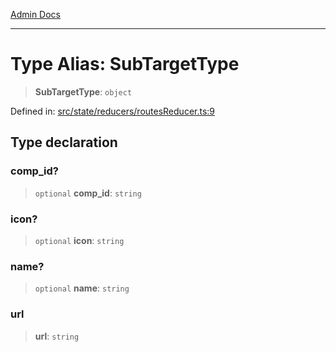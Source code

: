 [Admin Docs](/)

***

# Type Alias: SubTargetType

> **SubTargetType**: `object`

Defined in: [src/state/reducers/routesReducer.ts:9](https://github.com/abhassen44/talawa-admin/blob/285f7384c3d26b5028a286d84f89b85120d130a2/src/state/reducers/routesReducer.ts#L9)

## Type declaration

### comp\_id?

> `optional` **comp\_id**: `string`

### icon?

> `optional` **icon**: `string`

### name?

> `optional` **name**: `string`

### url

> **url**: `string`
